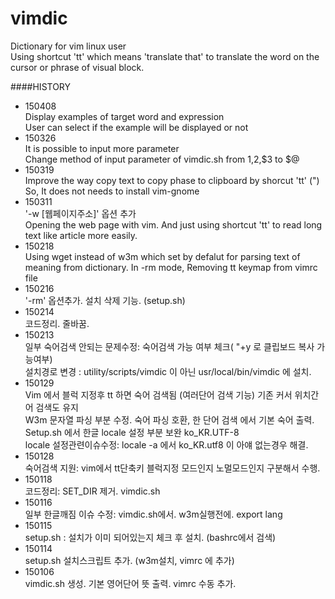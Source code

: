 vimdic
======

Dictionary for vim linux user	
Using shortcut 'tt' which means 'translate that' to translate the word on the cursor or phrase of visual block.



####HISTORY
- 150408	
	Display examples of target word and expression	
	User can select if the example will be displayed or not	
- 150326	
	It is possible to input more parameter	
	Change method of input parameter of vimdic.sh from $1,$2,$3 to $@		
- 150319	
	Improve the way copy text to copy phase to clipboard by shorcut 'tt' (<C-R>")	
	So, It does not needs to install vim-gnome	
- 150311	
	'-w [웹페이지주소]' 옵션 추가		
	Opening the web page with vim. And just using shortcut 'tt' to read long text like article more easily.	
- 150218	
	Using wget instead of w3m which set by defalut for parsing text of meaning from dictionary.	
	In -rm mode, Removing tt keymap from vimrc file	
- 150216	
	'-rm' 옵션추가. 설치 삭제 기능. (setup.sh)	
- 150214	
	코드정리. 줄바꿈.	
- 150213	
	일부 숙어검색 안되는 문제수정: 숙어검색 가능 여부 체크( "+y 로 클립보드 복사 가능여부)	
	설치경로 변경 : utility/scripts/vimdic 이 아닌 usr/local/bin/vimdic 에 설치.	
- 150129	
	Vim 에서 블럭 지정후 tt 하면 숙어 검색됨 (여러단어 검색 기능) 기존 커서 위치간어 검색도 유지	
	W3m 문자열 파싱 부분 수정. 숙어 파싱 호환, 한 단어 검색 에서 기본 숙어 출력.	
	Setup.sh 에서 한글 locale 설정 부분 보완 ko_KR.UTF-8	
	locale 설정관련이슈수정: locale -a 에서 ko_KR.utf8 이 아얘 없는경우 해결.	
- 150128	
	숙어검색 지원: vim에서 tt단축키 블럭지정 모드인지 노멀모드인지 구분해서 수행.	
- 150118	
	코드정리: SET_DIR 제거. vimdic.sh	
- 150116	
	일부 한글깨짐 이슈 수정: vimdic.sh에서. w3m실행전에. export lang 	
- 150115	
	setup.sh : 설치가 이미 되어있는지 체크 후 설치. (bashrc에서 검색)	
- 150114	
	setup.sh 설치스크립트 추가. (w3m설치, vimrc 에 추가)	
- 150106	
	vimdic.sh 생성. 기본 영어단어 뜻 출력. vimrc 수동 추가.	

